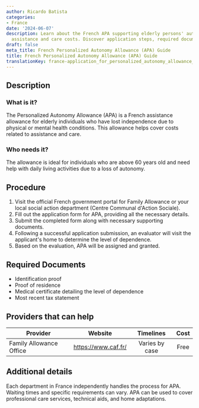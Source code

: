 ```yaml
---
author: Ricardo Batista
categories:
- France
date: '2024-06-07'
description: Learn about the French APA supporting elderly persons' autonomy with
  assistance and care costs. Discover application steps, required documents, and providers.
draft: false
meta_title: French Personalized Autonomy Allowance (APA) Guide
title: French Personalized Autonomy Allowance (APA) Guide
translationKey: france-application_for_personalized_autonomy_allowance_(apa)
---
```



## Description
### What is it?
The Personalized Autonomy Allowance (APA) is a French assistance allowance for elderly individuals who have lost independence due to physical or mental health conditions. This allowance helps cover costs related to assistance and care.

### Who needs it?
The allowance is ideal for individuals who are above 60 years old and need help with daily living activities due to a loss of autonomy.

## Procedure
1. Visit the official French government portal for Family Allowance or your local social action department (Centre Communal d'Action Sociale).
2. Fill out the application form for APA, providing all the necessary details.
3. Submit the completed form along with necessary supporting documents.
4. Following a successful application submission, an evaluator will visit the applicant's home to determine the level of dependence.
5. Based on the evaluation, APA will be assigned and granted.

## Required Documents
* Identification proof
* Proof of residence
* Medical certificate detailing the level of dependence
* Most recent tax statement

## Providers that can help

| Provider        |     Website     |     Timelines    |       Cost      |
| --------------- | --------------- |  :-------------: | :-------------: |
| Family Allowance Office      |  https://www.caf.fr/      |   Varies by case   |        Free       |

## Additional details
Each department in France independently handles the process for APA. Waiting times and specific requirements can vary. APA can be used to cover professional care services, technical aids, and home adaptations.